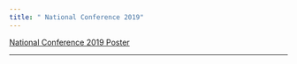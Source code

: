 ```yaml
---
title: " National Conference 2019"
---
```

<a href="https://drive.google.com/open?id=0B9cqMjKT9M-ddkRJN2RLSzV6Q3NQby16U2FWRWljYjV3NVFB">National Conference 2019 Poster</a>
<br>
<hr>
